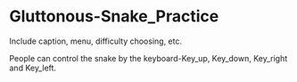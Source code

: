 # Gluttonous-Snake_Practice
Include caption, menu, difficulty choosing, etc.

People can control the snake by the keyboard-Key_up, Key_down, Key_right and Key_left.
